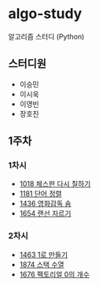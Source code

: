 # algo-study
알고리즘 스터디 (Python)

## 스터디원
* 이승민
* 이시욱
* 이영빈
* 장호진

## 1주차 
### 1차시
* [1018 체스판 다시 칠하기](https://www.acmicpc.net/problem/1018)
* [1181 단어 정렬](https://www.acmicpc.net/problem/1181)
* [1436 영화감독 숌](https://www.acmicpc.net/problem/1436)
* [1654 랜선 자르기](https://www.acmicpc.net/problem/1654)

### 2차시
* [1463 1로 만들기](https://www.acmicpc.net/problem/1463)
* [1874 스택 수열](https://www.acmicpc.net/problem/1874)
* [1676 팩토리얼 0의 개수](https://www.acmicpc.net/problem/1676)
